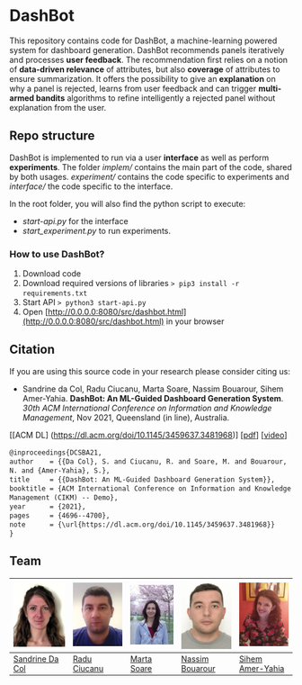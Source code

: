 # DashBot

This repository contains code for DashBot, a machine-learning powered system for dashboard generation.
DashBot recommends panels iteratively and processes **user feedback**.
The recommendation first relies on a notion of **data-driven relevance** of attributes, but also **coverage** of attributes to ensure summarization.
It offers the possibility to give an **explanation** on why a panel is rejected, learns from user feedback and can trigger **multi-armed bandits** algorithms to refine intelligently a rejected panel without explanation from the user.

## Repo structure
DashBot is implemented to run via a user **interface** as well as perform **experiments**.
The folder *implem/* contains the main part of the code, shared by both usages.
*experiment/* contains the code specific to experiments and *interface/* the code specific to the interface.

In the root folder, you will also find the python script to execute:
* *start-api.py* for the interface
* *start_experiment.py* to run experiments.

### How to use DashBot?

1. Download code 
1. Download required versions of libraries
`> pip3 install -r requirements.txt`
1. Start API
`> python3 start-api.py`
1. Open [http://0.0.0.0:8080/src/dashbot.html](http://0.0.0.0:8080/src/dashbot.html) in your browser

## Citation

If you are using this source code in your research please consider citing us:

* Sandrine da Col, Radu Ciucanu, Marta Soare, Nassim Bouarour, Sihem Amer-Yahia. **DashBot: An
ML-Guided Dashboard Generation System**. *30th ACM International Conference on
Information and Knowledge Management*, Nov 2021, Queensland (in line), Australia.

[[ACM DL] (https://dl.acm.org/doi/10.1145/3459637.3481968)]
[[pdf](https://hal.archives-ouvertes.fr/hal-03379720/document)] [[video](https://youtu.be/iOtDOaIYVzk)]
```
@inproceedings{DCSBA21,
author    = {{Da Col}, S. and Ciucanu, R. and Soare, M. and Bouarour, N. and {Amer-Yahia}, S.},
title     = {{DashBot: An ML-Guided Dashboard Generation System}},
booktitle = {ACM International Conference on Information and Knowledge Management (CIKM) -- Demo},
year      = {2021},
pages     = {4696--4700},
note      = {\url{https://dl.acm.org/doi/10.1145/3459637.3481968}}
}
```

## Team



![sandrine](/interface/src/img/sandrine.jpg) | ![radu](/interface/src/img/radu.png) | ![marta](/interface/src/img/marta.jpg) | ![nassim](/interface/src/img/nassim.png) | ![sihem](/interface/src/img/sihem.jpg)
------------ | ------------- | ------------- | ------------- | -------------
[Sandrine Da Col](https://scholar.google.fr/citations?hl=fr&user=sbOKfl8AAAAJ) | [Radu Ciucanu](https://lig-membres.imag.fr/ciucanu/) | [Marta Soare](https://lig-membres.imag.fr/soare/) | [Nassim Bouarour](http://www.gipsa-lab.grenoble-inp.fr/page_pro.php?vid=3886) | [Sihem Amer-Yahia](https://lig-membres.imag.fr/amery/)

